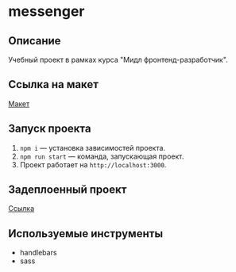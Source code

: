 messenger
==============================

## Описание

Учебный проект в рамках курса "Мидл фронтенд-разработчик".

## Ссылка на макет

[Макет](https://www.figma.com/file/8FZiCyfEdIhAqLN9ItlmOv/messenger?node-id=0%3A1)

## Запуск проекта

1. `npm i` — установка зависимостей проекта.
2. `npm run start` — команда, запускающая проект.
3. Проект работает на `http://localhost:3000`.

## Задеплоенный проект

[Ссылка](https://radiant-dragon-58e417.netlify.app/)

## Используемые инструменты

- handlebars
- sass
